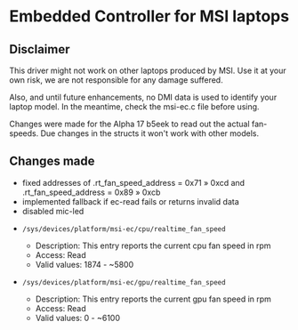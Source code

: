 # Embedded Controller for MSI laptops

## Disclaimer

This driver might not work on other laptops produced by MSI. Use it at your own risk, we are not responsible for any damage suffered.

Also, and until future enhancements, no DMI data is used to identify your laptop model. In the meantime, check the msi-ec.c file before using.

Changes were made for the Alpha 17 b5eek to read out the actual fan-speeds. Due changes in the structs it won't work with other models.

## Changes made
* fixed addresses of .rt_fan_speed_address = 0x71 » 0xcd and .rt_fan_speed_address  = 0x89 » 0xcb
* implemented fallback if ec-read fails or returns invalid data
* disabled mic-led

- `/sys/devices/platform/msi-ec/cpu/realtime_fan_speed`
  - Description: This entry reports the current cpu fan speed in rpm
  - Access: Read
  - Valid values: 1874 - ~5800

- `/sys/devices/platform/msi-ec/gpu/realtime_fan_speed`
  - Description: This entry reports the current gpu fan speed in rpm
  - Access: Read
  - Valid values: 0 - ~6100
